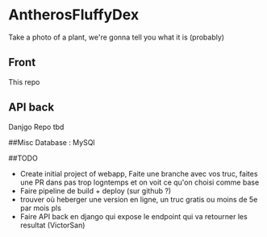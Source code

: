 # AntherosFluffyDex

Take a photo of a plant, we're gonna tell you what it is (probably)

## Front 
This repo

## API back
Danjgo
Repo tbd

##Misc
Database : MySQl

##TODO
- Create initial project of webapp, Faite une branche avec vos truc, faites une PR dans pas trop logntemps et on voit ce qu'on choisi comme base
- Faire pipeline de build + deploy (sur github ?)
- trouver où heberger une version en ligne, un truc gratis ou moins de 5e par mois pls
- Faire API back en django qui expose le endpoint qui va retourner les resultat (VictorSan)

